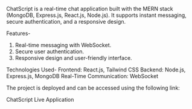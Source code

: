 ChatScript is a real-time chat application built with the MERN stack (MongoDB, Express.js, React.js, Node.js). It supports instant messaging, secure authentication, and a responsive design.

Features-
1) Real-time messaging with WebSocket.
2) Secure user authentication.
3) Responsive design and user-friendly interface.

Technologies Used-
Frontend: React.js, Tailwind CSS
Backend: Node.js, Express.js, MongoDB
Real-Time Communication: WebSocket

The project is deployed and can be accessed using the following link:

ChatScript Live Application

